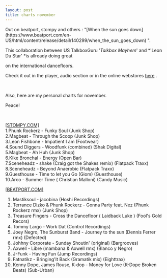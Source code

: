 ```yaml
---
layout: post
title: charts november
---
```


<div id="content">Out on beatport, stompy and others : "[When the sun goes down](https://www.beatport.com/en-US/html/content/release/detail/140299/when_the_sun_goes_down) ".

This collaboration between US TalkboxGuru '*Talkbox Mayhem*' and *'Leon Du Star' *is allready doing great

on the international dancefloors.

Check it out in the player, audio section or in the online webstores [here](https://www.beatport.com/en-US/html/content/release/detail/140299/when_the_sun_goes_down) .

 

Also, here are my personal charts for november.

Peace!

 


<u>[STOMPY.COM]
</u>  
1.Phunk Rockerz - Funky Soul (Junk Shop)  
2.Magbeat - Through the Scoop (Junk Shop)  
3.Leon Fishbone - Impatient I am (Footwear)  
4.Sound Diggers - Woodfunk (combined) (Shak Digital)  
5.Magbeat - Ah Huh (Junk Shop)  
6.Kike Bronchal - Energy (Open Bar)  
7.Sceneheadz - shake (Craig got the Shakes remix) (Flatpack Traxx)  
8.Sceneheadz - Beyond Anaerobic (Flatpack Traxx)  
9.Guesthouse - Time to let you Go (Giom) (Guesthouse)  
10.Arco - Summer Time ( Christian Malloni) (Candy Music)  
  

<u>[BEATPORT.COM]
</u>  
1. Mastiksoul - jacobina (Hoshi Recordings)  
2. Terrance Dizko & Phunk Rockerz - Gonna Party feat. Nez (Phunk Rockerz rmx) (Junk Shop)  
3. Treasure Fingers - Cross the Dancefloor ( Laidback Luke ) (Fool's Gold Recors)  
4. Tommy Largo - Work Dat (Control Recordings)  
5. Joey Negro, The Sunburst Band - Journey to the sun (Dennis Ferrer rmx) (Defected)  
6. Johhny Corporate - Sunday Shoutin' (original) (Bargrooves)  
7. Axwell - Libre (mambana & Axwell rmx) (Blanco y Negro)  
8. J-Funk - Having Fun (Jump Recordings)  
9. Fatnatikz - Bringing'It Back (Gramatik mix) (Eighttrax)  
10. Kenny Dope, James Rouse, K-dop - Money for Love (K-Dope Broken Beats) (Sub-Urban)


</div>